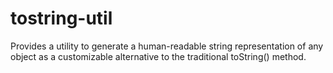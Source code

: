 # tostring-util
Provides a utility to generate a human-readable string representation of any object as a customizable alternative to the traditional toString() method.
